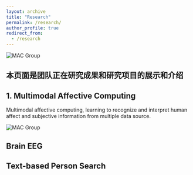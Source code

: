 ```yaml
---
layout: archive
title: "Research"
permalink: /research/
author_profile: true
redirect_from:
  - /research
---
```


![MAC Group](https://itachjw.github.io/images/overview.png "Mutimodal Affective Computing")
## 本页面是团队正在研究成果和研究项目的展示和介绍

## 1. Multimodal Affective Computing

Multimodal affective computing, learning to recognize and interpret human affect and subjective information from multiple data source.

![MAC Group](https://itachjw.github.io/images/affect.png "")


## Brain EEG


## Text-based Person Search
